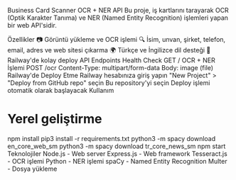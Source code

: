 Business Card Scanner OCR + NER API
Bu proje, iş kartlarını tarayarak OCR (Optik Karakter Tanıma) ve NER (Named Entity Recognition) işlemleri yapan bir web API'sidir.

Özellikler
📷 Görüntü yükleme ve OCR işlemi
🔍 İsim, unvan, şirket, telefon, email, adres ve web sitesi çıkarma
🌍 Türkçe ve İngilizce dil desteği
🚀 Railway'de kolay deploy
API Endpoints
Health Check
GET /
OCR + NER İşlemi
POST /ocr
Content-Type: multipart/form-data
Body: image (file)
Railway'de Deploy Etme
Railway hesabınıza giriş yapın
"New Project" > "Deploy from GitHub repo" seçin
Bu repository'yi seçin
Deploy işlemi otomatik olarak başlayacak
Kullanım
# Yerel geliştirme
npm install
pip3 install -r requirements.txt
python3 -m spacy download en_core_web_sm
python3 -m spacy download tr_core_news_sm
npm start
Teknolojiler
Node.js - Web server
Express.js - Web framework
Tesseract.js - OCR işlemi
Python - NER işlemi
spaCy - Named Entity Recognition
Multer - Dosya yükleme